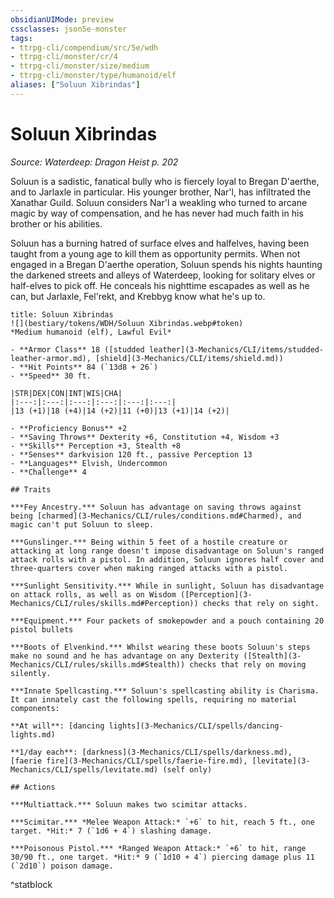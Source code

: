 ```yaml
---
obsidianUIMode: preview
cssclasses: json5e-monster
tags:
- ttrpg-cli/compendium/src/5e/wdh
- ttrpg-cli/monster/cr/4
- ttrpg-cli/monster/size/medium
- ttrpg-cli/monster/type/humanoid/elf
aliases: ["Soluun Xibrindas"]
---
```

# Soluun Xibrindas
*Source: Waterdeep: Dragon Heist p. 202*  

Soluun is a sadistic, fanatical bully who is fiercely loyal to Bregan D'aerthe, and to Jarlaxle in particular. His younger brother, Nar'l, has infiltrated the Xanathar Guild. Soluun considers Nar'l a weakling who turned to arcane magic by way of compensation, and he has never had much faith in his brother or his abilities.

Soluun has a burning hatred of surface elves and halfelves, having been taught from a young age to kill them as opportunity permits. When not engaged in a Bregan D'aerthe operation, Soluun spends his nights haunting the darkened streets and alleys of Waterdeep, looking for solitary elves or half-elves to pick off. He conceals his nighttime escapades as well as he can, but Jarlaxle, Fel'rekt, and Krebbyg know what he's up to.

```ad-statblock
title: Soluun Xibrindas
![](bestiary/tokens/WDH/Soluun Xibrindas.webp#token)
*Medium humanoid (elf), Lawful Evil*

- **Armor Class** 18 ([studded leather](3-Mechanics/CLI/items/studded-leather-armor.md), [shield](3-Mechanics/CLI/items/shield.md))
- **Hit Points** 84 (`13d8 + 26`)
- **Speed** 30 ft.

|STR|DEX|CON|INT|WIS|CHA|
|:---:|:---:|:---:|:---:|:---:|:---:|
|13 (+1)|18 (+4)|14 (+2)|11 (+0)|13 (+1)|14 (+2)|

- **Proficiency Bonus** +2
- **Saving Throws** Dexterity +6, Constitution +4, Wisdom +3
- **Skills** Perception +3, Stealth +8
- **Senses** darkvision 120 ft., passive Perception 13
- **Languages** Elvish, Undercommon
- **Challenge** 4

## Traits

***Fey Ancestry.*** Soluun has advantage on saving throws against being [charmed](3-Mechanics/CLI/rules/conditions.md#Charmed), and magic can't put Soluun to sleep.

***Gunslinger.*** Being within 5 feet of a hostile creature or attacking at long range doesn't impose disadvantage on Soluun's ranged attack rolls with a pistol. In addition, Soluun ignores half cover and three-quarters cover when making ranged attacks with a pistol.

***Sunlight Sensitivity.*** While in sunlight, Soluun has disadvantage on attack rolls, as well as on Wisdom ([Perception](3-Mechanics/CLI/rules/skills.md#Perception)) checks that rely on sight.

***Equipment.*** Four packets of smokepowder and a pouch containing 20 pistol bullets

***Boots of Elvenkind.*** Whilst wearing these boots Soluun's steps make no sound and he has advantage on any Dexterity ([Stealth](3-Mechanics/CLI/rules/skills.md#Stealth)) checks that rely on moving silently.

***Innate Spellcasting.*** Soluun's spellcasting ability is Charisma. It can innately cast the following spells, requiring no material components:

**At will**: [dancing lights](3-Mechanics/CLI/spells/dancing-lights.md)

**1/day each**: [darkness](3-Mechanics/CLI/spells/darkness.md), [faerie fire](3-Mechanics/CLI/spells/faerie-fire.md), [levitate](3-Mechanics/CLI/spells/levitate.md) (self only)

## Actions

***Multiattack.*** Soluun makes two scimitar attacks.

***Scimitar.*** *Melee Weapon Attack:* `+6` to hit, reach 5 ft., one target. *Hit:* 7 (`1d6 + 4`) slashing damage.

***Poisonous Pistol.*** *Ranged Weapon Attack:* `+6` to hit, range 30/90 ft., one target. *Hit:* 9 (`1d10 + 4`) piercing damage plus 11 (`2d10`) poison damage.
```
^statblock
